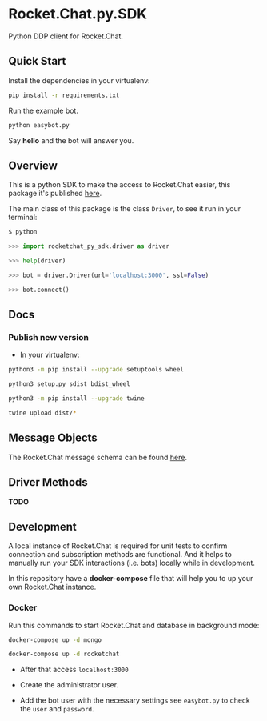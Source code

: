 # Rocket.Chat.py.SDK

Python DDP client for Rocket.Chat.

## Quick Start

Install the dependencies in your virtualenv:

```sh
pip install -r requirements.txt
```

Run the example bot.

```sh
python easybot.py
```

Say **hello** and the bot will answer you.

## Overview

This is a python SDK to make the access to Rocket.Chat easier, this package it's published [here](https://pypi.org/project/rocketchat-py-sdk/).

The main class of this package is the class `Driver`, to see it run in your terminal:

```python
$ python

>>> import rocketchat_py_sdk.driver as driver

>>> help(driver)

>>> bot = driver.Driver(url='localhost:3000', ssl=False)

>>> bot.connect()
```

## Docs

### Publish new version

* In your virtualenv:


```sh
python3 -m pip install --upgrade setuptools wheel

python3 setup.py sdist bdist_wheel

python3 -m pip install --upgrade twine

twine upload dist/*

```

## Message Objects

The Rocket.Chat message schema can be found [here](https://rocket.chat/docs/developer-guides/schema-definition/).

## Driver Methods 

**TODO**

## Development

A local instance of Rocket.Chat is required for unit tests to confirm 
connection and subscription methods are functional. And it helps to manually 
run your SDK interactions (i.e. bots) locally while in development.

In this repository have a **docker-compose** file that will help you to up
your own Rocket.Chat instance.

### Docker

Run this commands to start Rocket.Chat and database in background mode:

```sh
docker-compose up -d mongo

docker-compose up -d rocketchat
```

* After that access `localhost:3000`

* Create the administrator user.

* Add the bot user with the necessary settings see `easybot.py` to check
the `user` and `password`.
